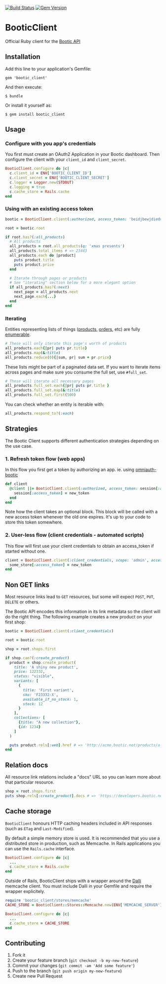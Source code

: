[![Build Status](https://travis-ci.org/bootic/bootic_client.rb.svg?branch=master)](https://travis-ci.org/bootic/bootic_client.rb)
[![Gem Version](https://badge.fury.io/rb/bootic_client.svg)](http://badge.fury.io/rb/bootic_client)


# BooticClient

Official Ruby client for the [Bootic API](https://developers.bootic.net)

## Installation

Add this line to your application's Gemfile:

    gem 'bootic_client'

And then execute:

    $ bundle

Or install it yourself as:

    $ gem install bootic_client

## Usage

### Configure with you app's credentials

You first must create an OAuth2 Application in your Bootic dashboard. Then configure the client with your `client_id` and `client_secret`.

```ruby
BooticClient.configure do |c|
  c.client_id = ENV['BOOTIC_CLIENT_ID']
  c.client_secret = ENV['BOOTIC_CLIENT_SECRET']
  c.logger = Logger.new(STDOUT)
  c.logging = true
  c.cache_store = Rails.cache
end
```

### Using with an existing access token

```ruby
bootic = BooticClient.client(:authorized, access_token: 'beidjbewjdiedue...', logging: true)

root = bootic.root

if root.has?(:all_products)
  # All products
  all_products = root.all_products(q: 'xmas presents')
  all_products.total_items # => 23443
  all_products.each do |product|
    puts product.title
    puts product.price
  end

  # Iterate through pages or products
  # See "iterating" section below for a more elegant option
  if all_products.has?(:next)
    next_page = all_products.next
    next_page.each{...}
  end
end
```

### Iterating

Entities representing lists of things ([products](https://developers.bootic.net/rels/products/), [orders](https://developers.bootic.net/rels/orders/), etc) are fully [enumerable](http://ruby-doc.org/core-2.2.0/Enumerable.html).

```ruby
# These will only iterate this page's worth of products
all_products.each{|pr| puts pr.title}
all_products.map(&:title)
all_products.reduce(0){|sum, pr| sum + pr.price}
```

These lists might be part of a paginated data set. If you want to iterate items across pages and make sure you consume the full set, use `#full_set`.

```ruby
# These will iterate all necessary pages
all_products.full_set.each{|pr| puts pr.title }
all_products.full_set.map(&:title)
all_products.full_set.first(500)
```

You can check whether an entity is iterable with:

```ruby
all_products.respond_to?(:each)
```

## Strategies

The Bootic Client supports different authentication strategies depending on the use case.

### 1. Refresh token flow (web apps)

In this flow you first get a token by authorizing an app. ie. using [omniauth-bootic](https://github.com/bootic/omniauth-bootic)

```ruby
def client
  @client ||= BooticClient.client(:authorized, access_token: session[:access_token]) do |new_token|
    session[:access_token] = new_token
  end
end
```
Note how the client takes an optional block. This block will be called with a new access token whenever the old one expires.
It's up to your code to store this token somewhere.

### 2. User-less flow (client credentials - automated scripts)

This flow will first use your client credentials to obtain an access_token if started without one.

```ruby
client = BooticClient.client(:client_credentials, scope: 'admin', access_token: some_store[:access_token]) do |new_token|
  some_store[:access_token] = new_token
end
```

## Non GET links

Most resource links lead to `GET` resources, but some will expect `POST`, `PUT`, `DELETE` or others.

The Bootic API encodes this information in its link metadata so the client will do the right thing. The following example creates a new product on your first shop:

```ruby
bootic = BooticClient.client(:client_credentials)

root = bootic.root

shop = root.shops.first

if shop.can?(:create_product)
  product = shop.create_product(
    title: 'A shiny new product',
    price: 122332,
    status: "visible",
    variants: [
      {
        title: 'First variant',
        sku: 'F23332-X',
        available_if_no_stock: 1,
        stock: 12
      }
    ],
    collections: [
      {title: "A new collection"},
      {id: 1234}
    ]
  )

  puts product.rels[:web].href # => 'http://acme.bootic.net/products/a-shiny-new-product'
end
```

## Relation docs

All resource link relations include a "docs" URL so you can learn more about that particular resource.

```ruby
shop = root.shops.first
puts shop.rels[:create_product].docs # => 'https://developers.bootic.net/rels/create_product'
```

## Cache storage

`BooticClient` honours HTTP caching headers included in API responses (such as `ETag` and `Last-Modified`).

By default a simple memory store is used. It is recommended that you use a distributed store in production, such as Memcache. In Rails applications you can use the `Rails.cache` interface.

```ruby
BooticClient.configure do |c|
  ...
  c.cache_store = Rails.cache
end
```

Outside of Rails, BooticClient ships with a wrapper around the [Dalli](https://github.com/mperham/dalli) memcache client. 
You must include Dalli in your Gemfile and require the wrapper explicitely.

```ruby
require 'bootic_client/stores/memcache'
CACHE_STORE = BooticClient::Stores::Memcache.new(ENV['MEMCACHE_SERVER'])

BooticClient.configure do |c|
  ...
  c.cache_store = CACHE_STORE
end
```

## Contributing

1. Fork it
2. Create your feature branch (`git checkout -b my-new-feature`)
3. Commit your changes (`git commit -am 'Add some feature'`)
4. Push to the branch (`git push origin my-new-feature`)
5. Create new Pull Request

